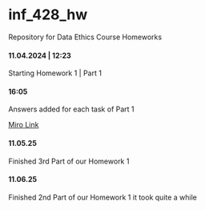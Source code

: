 # inf_428_hw
Repository for Data Ethics Course Homeworks

#### 11.04.2024 | 12:23 
Starting Homework 1 | Part 1

#### 16:05
Answers added for each task of Part 1

[Miro Link](https://miro.com/app/board/uXjVKszXmHY=/?share_link_id=468845003912)

#### 11.05.25
Finished 3rd Part of our Homework 1 

#### 11.06.25
Finished 2nd Part of our Homework 1
it took quite a while 
